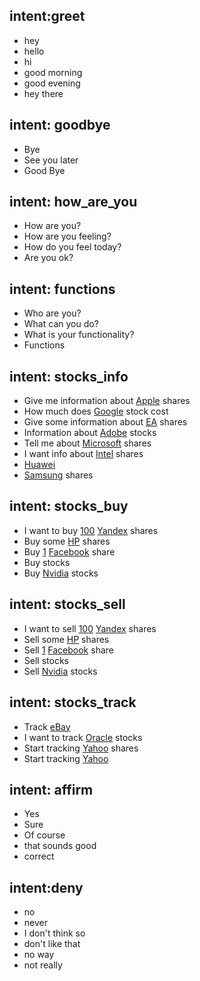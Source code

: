 ## intent:greet
- hey
- hello
- hi
- good morning
- good evening
- hey there

## intent: goodbye
- Bye 
- See you later
- Good Bye

## intent: how_are_you
- How are you?
- How are you feeling?
- How do you feel today?
- Are you ok?

## intent: functions
- Who are you?
- What can you do?
- What is your functionality?
- Functions

## intent: stocks_info
- Give me information about [Apple](company) shares
- How much does [Google](company) stock cost
- Give some information about [EA](company) shares
- Information about [Adobe](company) stocks
- Tell me about [Microsoft](company) shares
- I want info about [Intel](company) shares
- [Huawei](company)
- [Samsung](company) shares

## intent: stocks_buy
- I want to buy [100](number) [Yandex](company) shares
- Buy some [HP](company) shares
- Buy [1](number) [Facebook](company) share
- Buy stocks
- Buy [Nvidia](company) stocks

## intent: stocks_sell
- I want to sell [100](number) [Yandex](company) shares
- Sell some [HP](company) shares
- Sell [1](number) [Facebook](company) share
- Sell stocks
- Sell [Nvidia](company) stocks

## intent: stocks_track
- Track [eBay](company)
- I want to track [Oracle](company) stocks
- Start tracking [Yahoo](company) shares
- Start tracking [Yahoo](company)

## intent: affirm
- Yes
- Sure
- Of course
- that sounds good
- correct

## intent:deny
- no
- never
- I don't think so
- don't like that
- no way
- not really

